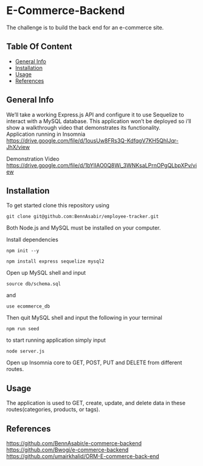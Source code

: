 # E-Commerce-Backend
The challenge is to build the back end for an e-commerce site.

## Table Of Content
* [General Info](#general-info)
* [Installation](#installation)
* [Usage](#usage)
* [References](#References)

## General Info
We’ll take a working Express.js API and configure it to use Sequelize to interact with a MySQL database. This application won’t be deployed so i’ll show a walkthrough video that demonstrates its functionality.<br>
Application running in Insomnia
https://drive.google.com/file/d/1ousUw8FRs3Q-KdfqgV7KH5QhIJqr-JhX/view

Demonstration Video
https://drive.google.com/file/d/1bYlIAO0Q8Wi_3WNKsaLPrnOPgQLbpXPv/view

## Installation
To get started clone this repository using 
<br>
```terminal
git clone git@github.com:BennAsabir/employee-tracker.git
```
Both Node.js and MySQL must be installed on your computer.

Install dependencies 
```terminal
npm init --y
``` 
```terminal
npm install express sequelize mysql2
```
Open up MySQL shell and input 
```terminal
source db/schema.sql
```
and 
```terminal
use ecommerce_db
```
Then quit MySQL shell and input the following in your terminal
```terminal
npm run seed
```
to start running application simply input 
```terminal
node server.js
```
Open up Insomnia core to GET, POST, PUT and DELETE from different routes.

## Usage
The application is used to GET, create, update, and delete data in these routes(categories, products, or tags).


## References
https://github.com/BennAsabir/e-commerce-backend
https://github.com/Bwogi/e-commerce-backend
https://github.com/umairkhalid/ORM-E-commerce-back-end
